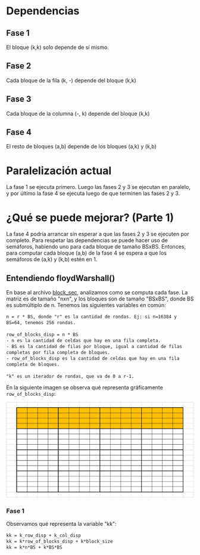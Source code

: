 # Dependencias

## Fase 1
El bloque (k,k) solo depende de sí mismo.

## Fase 2
Cada bloque de la fila (k, -) depende del bloque (k,k)

## Fase 3
Cada bloque de la columna (-, k) depende del bloque (k,k)

## Fase 4
El resto de bloques (a,b) depende de los bloques (a,k) y (k,b)


# Paralelización actual
La fase 1 se ejecuta primero. Luego las fases 2 y 3 se ejecutan en paralelo, y por último la fase 4 se ejecuta luego de que terminen las fases 2 y 3.


# ¿Qué se puede mejorar? (Parte 1)
La fase 4 podría arrancar sin esperar a que las fases 2 y 3 se ejecuten por completo. Para respetar las dependencias se puede hacer uso de semáforos, habiendo
uno para cada bloque de tamaño BSxBS. Entonces, para computar cada bloque (a,b) de la fase 4 se espera a que los semáforos de (a,k) y (k,b) estén en 1.

## Entendiendo floydWarshall()
En base al archivo [block_sec](https://github.com/ulisescosti/Tesina-FW-XeonPhiKNL/blob/master/src/floyd_versions/block_sec.c), analizamos como se computa cada fase. La matriz es de tamaño "nxn", y los bloques son de tamaño "BSxBS", donde BS es submúltiplo de n. Tenemos las siguientes variables en común:

    n = r * BS, donde "r" es la cantidad de rondas. Ej: si n=16384 y BS=64, tenemos 256 rondas.
    
    row_of_blocks_disp = n * BS
    - n es la cantidad de celdas que hay en una fila completa.
    - BS es la cantidad de filas por bloque, igual a cantidad de filas completas por fila completa de bloques.
    - row_of_blocks_disp es la cantidad de celdas que hay en una fila completa de bloques.
    
    "k" es un iterador de rondas, que va de 0 a r-1.
    
En la siguiente imagen se observa qué representa gráficamente ```row_of_blocks_disp```:

![](pps-row_of_blocks_disp.png)
    

### Fase 1
Observamos qué representa la variable "kk":

    kk = k_row_disp + k_col_disp
    kk = k*row_of_blocks_disp + k*block_size
    kk = k*n*BS + k*BS*BS
